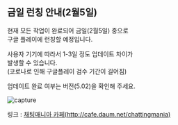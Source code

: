 ## 금일 런칭 안내(2월5일)

현재 모든 작업이 완료되어 금일(2월5일) 중으로  
구글 플레이에 런칭할 예정입니다.   
  
사용자 기기에 따라서 1-3일 정도 업데이트 차이가  
발생할 수 있습니다.  
(코로나로 인해 구글플레이 검수 기간이 길어짐)
  
업데이트 완료 여부는 버전(5.02)을 확인해 주세요.  
  
![capture](https://web.modilre.com/cm/device-2021-02-05-122429.png)
   
링크 : [채팅매니아 카페(http://cafe.daum.net/chattingmania)](http://cafe.daum.net/chattingmania)
